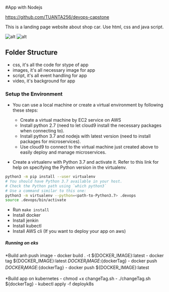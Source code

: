 
#App with Nodejs

https://github.com/TUANTA256/devops-capstone

This is a landing page website about shop car. Use html, css and java script.

![alt](https://lh3.googleusercontent.com/cj_nuwJwvf_lFVVz52fabkqdztWK_eKjk9WgLJahzNGYwP0hjDKkn-mNjViwGz4KzaG8Aqgq5x5xwjMx10FrLrVlAISTB5ytt4WS71ozHb7cjo22VXP7sH5y-TGuB3hh-ccVnZd_QTH_oujiCsS0Nwxm3Lk_315amPRXma2qHS2uvl-zoVwJUoswN6dDmvXcfviVz-I2TPkBSPM5KpfE_CqM_nnBgbTlb_hBLLJGV2CoInqE-g5YX2VVGrnTbnPNC9lOIPM17rUCYQzUrq1TNeoh8bx_2djaSy4ymeNoHurtD3qx8aEBi-otCyXDzrr66Jurr-v15GdS2BPpDNST0elDQdqB3Brpl5TJ_B3GD5HTgI08x3ROvtHxf9SZ3JumOgoRXAo2XoodqsBEel_oO735_BqBiQMiHZ_jr-nGgCBAVYfCi4WjXHuLD67H6e7QWAFOjIyiXamxaF_MdH-P3eDG6LOrVK2lK_MbFUOqPzLh5mtzB5r97zZrVHLVVvcCjdK78QLNpnKXF0WFFZ01f-XdG7LB-LklNfcEQawibUKycQeH5f_ZujC3hykECXeZaF9DByRkR8Zq6BSfLY33tKr0GHKI1RkDwoE3xZQHBLFZTMx0x8lKMIDVMZVNCDYBieLh1Ra3PSF5uBIBAec3RoY3uYwfChBvyk6K12zdc1Xm9AaZm83VLnm6tLsQEVbNB-mWxRVdr-CkGVT_IzHTPicc4Nc63ZjYEZl3VWQ8XWfFtHhGdI1Jr2jG-D0qIFmaLe7y-7qxMOXq20M7gEBky-HNneDhJuz6xLkAsC4R-4xbOlrNocZZf8VvVc2yafSQDDMEdWIs09FF2Z2pmHlvpRYe9JAeY-NHbSGziBGJ8y0mMfqFWLuXYLFSprba2V5pKTDCF943FXHQqZM_YN79Pl4PtDXUjAqTPMNoh_Wxt458TP9lVuKlW1IaqnXPBPCQERoIdyO4IdcU2GVfhA=w1920-h948-no?authuser=0)
![alt](https://lh3.googleusercontent.com/g6yPZeLX9IIwZNDmU7Lb8REYO6pHO_bqbZ8auGKd7ETD_hMA2luXN9HSbdd6hbaDK-l5HuK0Ic10Rroc5spWLugJMOJCC86t-Noyqh6JstfpVnm9BmAGkZ_6c28sGg5z_eg2dJge-6G5S2NHmHqYarjRjhUXIWp763kCnXxGZVh0uUT0wsC0RcqI3ySQy4pfhbMBivOKNqFmcYMYwLgXfPVH0KWQYadeMs8Br2HWnkAnjqb4_0dEQ2juvgvFK_GCNjlG5vysBFnLaSujUtM6a0rBfYnFtcUjQyaNtfbAw4GX5gjY6sbpo_9Rrg7Ze6kNRIBqUPn8_ZFm2b2Uq_eK2HaOv28c1WYyiK4QAXtz6dVI73POqMkZYVSCOhKsaDlufYD7U-JXKNJLP0PEy67IOeIHO-X3bqeELvksQAV-PjpQmWDcUmsL3Q-EPWXeXN4Yms0cHAncXMKyZ7lbdyquea-8WNRIFlso_yVfuhqdLvRPtq0t0BZfwbqAXQ5fmu4TW3q5hJn_VM2oosYsEnwBuYsJYwsS3wSBsWfQ3UKpjls_0UNcaX5VLPrFnOVKixUxgU7bqySZCvxX03spTbnfCuwb75W4pP0gqIv-1NtUkYOampdf30oLYA_8a1DWj1sXZ2Fu5x06CtXrv3IawRHakgBRJgoNDdXhlsQERDDUFNwYXdRY5H2HPbGVR_FuTfK795sxLT-8p1INBKHUxyZZqbnqZvu2KiFPfjBtQgiyS7dlC6kpsMNmVETmiHuhI6KawQqqfsoNhVN0kboS-NR2J-XXc0xTnWudthrULZXPNAjt7C3eRriPBBoGPipfAQS45uq9IHNJZ_PQXXr83Qibjb5BdJbYnrm8Vem84svTzfq3soBuOK_z7z5f9PWeJHb4cyzsxVy-ib8RP0mtFTx0BiXWK9UDtNsgfVDzmecN7_Uv9Bug9Gdk4YSYiLJKOEad051aV0gh5KKvmCgyIw=w1909-h969-no?authuser=0)

## Folder Structure
- css, it's all the code for stype of app 
- images, it's all necessary image for app
- script, it's all event handling for app
- video, it's background for app

### Setup the Environment

* You can use a local machine or create a virtual environment by following these steps:
  - Create a virtual machine by EC2 service on AWS
  - Install python 2.7 (need to let cloud9 install the necessary packages when connecting to).
  - Install python 3.7 and nodejs with latest version (need to install packages for microservices).
  - Use cloud9 to connect to the virtual machine just created above to easily deploy and manage microservices.

* Create a virtualenv with Python 3.7 and activate it. Refer to this link for help on specifying the Python version in the virtualenv. 
```bash
python3 -m pip install --user virtualenv
# You should have Python 3.7 available in your host. 
# Check the Python path using `which python3`
# Use a command similar to this one:
python3 -m virtualenv --python=<path-to-Python3.7> .devops
source .devops/bin/activate
```
* Run `make install`
* Install docker
* Install jenkin
* Install kubectl 
* Install AWS cli (If you want to deploy your app on aws)

##### Running on eks


*Build anh push image
    - docker build .  -t ${DOCKER_IMAGE}:latest
    - docker tag ${DOCKER_IMAGE}:latest ${DOCKER_IMAGE}:${dockerTag}
    - docker push ${DOCKER_IMAGE}:${dockerTag}
    - docker push ${DOCKER_IMAGE}:latest

*Build app on kubernetes
    - chmod +x changeTag.sh
    - ./changeTag.sh ${dockerTag}
    - kubectl apply -f deployk8s
